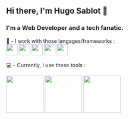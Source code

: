 <h2> Hi there, I'm Hugo Sablot 👋</h2>

<!--
**HugoSbl/HugoSbl** is a ✨ _special_ ✨ repository because its `README.md` (this file) appears on your GitHub profile.

Here are some ideas to get you started:

- 🔭 I’m currently working on ...
- 🌱 I’m currently learning ...
- 👯 I’m looking to collaborate on ...
- 🤔 I’m looking for help with ...
- 💬 Ask me about ...
- 📫 How to reach me: ...
- 😄 Pronouns: ...
- ⚡ Fun fact: ...
-->

<h3> I'm a Web Developer and a tech fanatic.</h3>

🔭 - I work with those langages/frameworks : <br>
<img width="30px" src="https://user-images.githubusercontent.com/115088599/206808323-3a99aae9-c03c-4f22-a2d5-aaced91b8fc5.png"></img>
<img width="30px" src="https://user-images.githubusercontent.com/115088599/206808384-950dee2f-daa6-4369-a047-de38853aa7c5.png"></img>
<img width="30px" src="https://user-images.githubusercontent.com/115088599/206808039-dd63788b-646d-4126-ba85-b52a678c53e5.png"></img>
<img width="30px" src="https://user-images.githubusercontent.com/115088599/206808464-38390fc2-be30-4985-9015-797026bfca0e.png"></img>
<img width="30px" src="https://user-images.githubusercontent.com/115088599/206808618-18f2f566-ed91-4b7c-b5aa-f6f2fb03282a.png"></img>

💻 - Currently, I use these tools : <br>

<img width="100px" src="https://user-images.githubusercontent.com/115088599/206809253-50416c30-27f4-4a72-9231-084dfd4098e3.png"></img>
<img width="100px" src="https://user-images.githubusercontent.com/115088599/206809527-d63a5438-fc20-4641-acda-5c227c596a35.png"></img>
<img width="100px" src="https://user-images.githubusercontent.com/115088599/206809812-f1a90c0a-2216-4729-8b19-05fe5f4cb7eb.png"></img>

